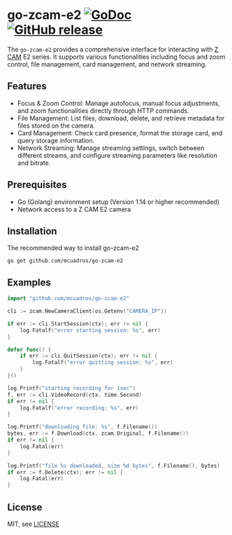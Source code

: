 # go-zcam-e2 [![GoDoc](https://godoc.org/github.com/mcuadros/go-zcam-e2?status.svg)](https://godoc.org/github.com/mcuadros/go-zcam-e2) [![GitHub release](https://img.shields.io/github/release/mcuadros/go-zcam-e2.svg)](https://github.com/mcuadros/go-zcam-e2/releases)

The `go-zcam-e2` provides a comprehensive interface for interacting with [Z CAM](https://www.z-cam.com/) E2 series. It supports various functionalities including focus and zoom control, file management, card management, and network streaming.

Features
--------

- Focus & Zoom Control: Manage autofocus, manual focus adjustments, and zoom functionalities directly through HTTP commands.
- File Management: List files, download, delete, and retrieve metadata for files stored on the camera.
- Card Management: Check card presence, format the storage card, and query storage information.
- Network Streaming: Manage streaming settings, switch between different streams, and configure streaming parameters like resolution and bitrate.

Prerequisites
-------------

- Go (Golang) environment setup (Version 1.14 or higher recommended)
- Network access to a Z CAM E2 camera


Installation
------------

The recommended way to install go-zcam-e2

```
go get github.com/mcuadros/go-zcam-e2
```

Examples
--------


```go
import "github.com/mcuadros/go-zcam-e2"
```

```go
cli := zcam.NewCameraClient(os.Getenv("CAMERA_IP"))

if err := cli.StartSession(ctx); err != nil {
	log.Fatalf("error starting session: %s", err)
}

defer func() {
	if err := cli.QuitSession(ctx); err != nil {
		log.Fatalf("error quitting session: %s", err)
	}
}()

log.Printf("starting recording for 1sec")
f, err := cli.VideoRecord(ctx, time.Second)
if err != nil {
	log.Fatalf("error recording: %s", err)
}

log.Printf("downloading file: %s", f.Filename())
bytes, err := f.Download(ctx, zcam.Original, f.Filename())
if err != nil {
	log.Fatal(err)
}

log.Printf("file %s downloaded, size %d bytes", f.Filename(), bytes)
if err := f.Delete(ctx); err != nil {
	log.Fatal(err)
}
```

License
-------

MIT, see [LICENSE](LICENSE)
